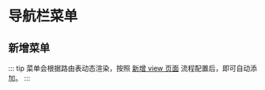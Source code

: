 # 导航栏菜单

## 新增菜单

::: tip
菜单会根据路由表动态渲染，按照 [新增 view 页面](/articles/develop/add-view.html) 流程配置后，即可自动添加。
:::
